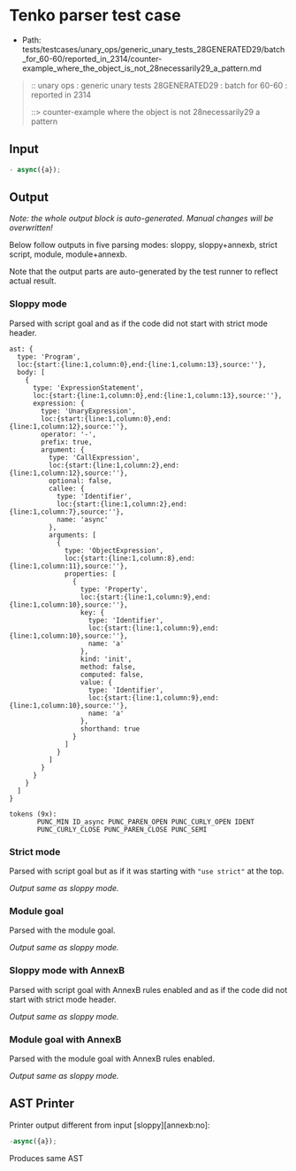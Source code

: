# Tenko parser test case

- Path: tests/testcases/unary_ops/generic_unary_tests_28GENERATED29/batch_for_60-60/reported_in_2314/counter-example_where_the_object_is_not_28necessarily29_a_pattern.md

> :: unary ops : generic unary tests 28GENERATED29 : batch for 60-60 : reported in 2314
>
> ::> counter-example where the object is not 28necessarily29 a pattern

## Input

`````js
- async({a});
`````

## Output

_Note: the whole output block is auto-generated. Manual changes will be overwritten!_

Below follow outputs in five parsing modes: sloppy, sloppy+annexb, strict script, module, module+annexb.

Note that the output parts are auto-generated by the test runner to reflect actual result.

### Sloppy mode

Parsed with script goal and as if the code did not start with strict mode header.

`````
ast: {
  type: 'Program',
  loc:{start:{line:1,column:0},end:{line:1,column:13},source:''},
  body: [
    {
      type: 'ExpressionStatement',
      loc:{start:{line:1,column:0},end:{line:1,column:13},source:''},
      expression: {
        type: 'UnaryExpression',
        loc:{start:{line:1,column:0},end:{line:1,column:12},source:''},
        operator: '-',
        prefix: true,
        argument: {
          type: 'CallExpression',
          loc:{start:{line:1,column:2},end:{line:1,column:12},source:''},
          optional: false,
          callee: {
            type: 'Identifier',
            loc:{start:{line:1,column:2},end:{line:1,column:7},source:''},
            name: 'async'
          },
          arguments: [
            {
              type: 'ObjectExpression',
              loc:{start:{line:1,column:8},end:{line:1,column:11},source:''},
              properties: [
                {
                  type: 'Property',
                  loc:{start:{line:1,column:9},end:{line:1,column:10},source:''},
                  key: {
                    type: 'Identifier',
                    loc:{start:{line:1,column:9},end:{line:1,column:10},source:''},
                    name: 'a'
                  },
                  kind: 'init',
                  method: false,
                  computed: false,
                  value: {
                    type: 'Identifier',
                    loc:{start:{line:1,column:9},end:{line:1,column:10},source:''},
                    name: 'a'
                  },
                  shorthand: true
                }
              ]
            }
          ]
        }
      }
    }
  ]
}

tokens (9x):
       PUNC_MIN ID_async PUNC_PAREN_OPEN PUNC_CURLY_OPEN IDENT
       PUNC_CURLY_CLOSE PUNC_PAREN_CLOSE PUNC_SEMI
`````

### Strict mode

Parsed with script goal but as if it was starting with `"use strict"` at the top.

_Output same as sloppy mode._

### Module goal

Parsed with the module goal.

_Output same as sloppy mode._

### Sloppy mode with AnnexB

Parsed with script goal with AnnexB rules enabled and as if the code did not start with strict mode header.

_Output same as sloppy mode._

### Module goal with AnnexB

Parsed with the module goal with AnnexB rules enabled.

_Output same as sloppy mode._

## AST Printer

Printer output different from input [sloppy][annexb:no]:

````js
-async({a});
````

Produces same AST
